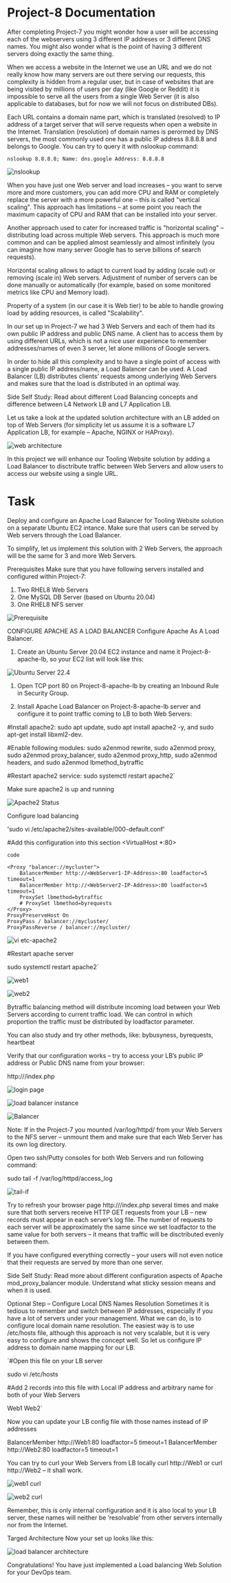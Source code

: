 # Project-8 Documentation

After completing Project-7 you might wonder how a user will be accessing each of the webservers using 3 different IP addreses or 3 different DNS names. You might also wonder what is the point of having 3 different servers doing exactly the same thing.

When we access a website in the Internet we use an URL and we do not really know how many servers are out there serving our requests, this complexity is hidden from a regular user, but in case of websites that are being visited by millions of users per day (like Google or Reddit) it is impossible to serve all the users from a single Web Server (it is also applicable to databases, but for now we will not focus on distributed DBs).

Each URL contains a domain name part, which is translated (resolved) to IP address of a target server that will serve requests when open a website in the Internet. Translation (resolution) of domain names is perormed by DNS servers, the most commonly used one has a public IP address 8.8.8.8 and belongs to Google. You can try to query it with nslookup command:

`nslookup 8.8.8.8;
Name: dns.google Address: 8.8.8.8`

![nslookup](/Images/nslookup.JPG)

When you have just one Web server and load increases – you want to serve more and more customers, you can add more CPU and RAM or completely replace the server with a more powerful one – this is called "vertical scaling". This approach has limitations – at some point you reach the maximum capacity of CPU and RAM that can be installed into your server.

Another approach used to cater for increased traffic is "horizontal scaling" – distributing load across multiple Web servers. This approach is much more common and can be applied almost seamlessly and almost infinitely (you can imagine how many server Google has to serve billions of search requests).

Horizontal scaling allows to adapt to current load by adding (scale out) or removing (scale in) Web servers. Adjustment of number of servers can be done manually or automatically (for example, based on some monitored metrics like CPU and Memory load).

Property of a system (in our case it is Web tier) to be able to handle growing load by adding resources, is called "Scalability".

In our set up in Project-7 we had 3 Web Servers and each of them had its own public IP address and public DNS name. A client has to access them by using different URLs, which is not a nice user experience to remember addresses/names of even 3 server, let alone millions of Google servers.

In order to hide all this complexity and to have a single point of access with a single public IP address/name, a Load Balancer can be used. A Load Balancer (LB) distributes clients’ requests among underlying Web Servers and makes sure that the load is distributed in an optimal way.

Side Self Study: Read about different Load Balancing concepts and difference between L4 Network LB and L7 Application LB.

Let us take a look at the updated solution architecture with an LB added on top of Web Servers (for simplicity let us assume it is a software L7 Application LB, for example – Apache, NGINX or HAProxy).

![web architecture](/Images/tier3-web-arch-1.JPG)

In this project we will enhance our Tooling Website solution by adding a Load Balancer to disctribute traffic between Web Servers and allow users to access our website using a single URL.

# Task

Deploy and configure an Apache Load Balancer for Tooling Website solution on a separate Ubuntu EC2 intance. Make sure that users can be served by Web servers through the Load Balancer.

To simplify, let us implement this solution with 2 Web Servers, the approach will be the same for 3 and more Web Servers.

Prerequisites Make sure that you have following servers installed and configured within Project-7:

1. Two RHEL8 Web Servers
2. One MySQL DB Server (based on Ubuntu 20.04)
3. One RHEL8 NFS server

![Prerequisite](/Images/prerequisite-architecture-project-8.JPG)

CONFIGURE APACHE AS A LOAD BALANCER Configure Apache As A Load Balancer.

1. Create an Ubuntu Server 20.04 EC2 instance and name it Project-8-apache-lb, so your EC2 list will look like this:

![Ubuntu Server 22.4](/Images/load-balancer-instance.JPG)

1. Open TCP port 80 on Project-8-apache-lb by creating an Inbound Rule in Security Group.

2. Install Apache Load Balancer on Project-8-apache-lb server and configure it to point traffic coming to LB to both Web Servers:

#Install apache2: sudo apt update, sudo apt install apache2 -y, and sudo apt-get install libxml2-dev.

#Enable following modules: sudo a2enmod rewrite, sudo a2enmod proxy, sudo a2enmod proxy_balancer, sudo a2enmod proxy_http, sudo a2enmod headers, and sudo a2enmod lbmethod_bytraffic

#Restart apache2 service: sudo systemctl restart apache2`

Make sure apache2 is up and running

![Apache2 Status](/Images/apache2-status.JPG)

Configure load balancing

'sudo vi /etc/apache2/sites-available/000-default.conf'

#Add this configuration into this section <VirtualHost *:80>

`code`     

	<Proxy "balancer://mycluster"> 
		BalancerMember http://<WebServer1-IP-Address>:80 loadfactor=5 timeout=1
		BalancerMember http://<WebServer2-IP-Address>:80 loadfactor=5 timeout=1
		ProxySet lbmethod=bytraffic
		# ProxySet lbmethod=byrequests
	</Proxy>
	ProxyPreserveHost On
	ProxyPass / balancer://mycluster/
	ProxyPassReverse / balancer://mycluster/

![vi etc-apache2](/Images/vi-etc-apache2.JPG)

#Restart apache server

sudo systemctl restart apache2`

![web1](/Images/web1-login-php.JPG)

![web2](/Images/web2-login-php.JPG)

Bytraffic balancing method will distribute incoming load between your Web Servers according to current traffic load. We can control in which proportion the traffic must be distributed by loadfactor parameter.

You can also study and try other methods, like: bybusyness, byrequests, heartbeat

Verify that our configuration works – try to access your LB’s public IP address or Public DNS name from your browser:

http:///index.php

![login page](/Images/project8-a-lb-balancer-login.JPG)

![load balancer instance](/Images/load-balancer-instance.JPG)

![Balancer](/Images/load-balancer-final.JPG)

Note: If in the Project-7 you mounted /var/log/httpd/ from your Web Servers to the NFS server – unmount them and make sure that each Web Server has its own log directory.

Open two ssh/Putty consoles for both Web Servers and run following command:

sudo tail -f /var/log/httpd/access_log

![tail-if](/Images/tail-f.JPG)

Try to refresh your browser page http:///index.php several times and make sure that both servers receive HTTP GET requests from your LB – new records must appear in each server’s log file. The number of requests to each server will be approximately the same since we set loadfactor to the same value for both servers – it means that traffic will be disctributed evenly between them.

If you have configured everything correctly – your users will not even notice that their requests are served by more than one server.

Side Self Study: Read more about different configuration aspects of Apache mod_proxy_balancer module. Understand what sticky session means and when it is used.

Optional Step – Configure Local DNS Names Resolution Sometimes it is tedious to remember and switch between IP addresses, especially if you have a lot of servers under your management. What we can do, is to configure local domain name resolution. The easiest way is to use /etc/hosts file, although this approach is not very scalable, but it is very easy to configure and shows the concept well. So let us configure IP address to domain name mapping for our LB.

`#Open this file on your LB server

sudo vi /etc/hosts

#Add 2 records into this file with Local IP address and arbitrary name for both of your Web Servers

Web1 Web2`

Now you can update your LB config file with those names instead of IP addresses

BalancerMember http://Web1:80 loadfactor=5 timeout=1 BalancerMember http://Web2:80 loadfactor=5 timeout=1

You can try to curl your Web Servers from LB locally curl http://Web1 or curl http://Web2 – it shall work.

![web1 curl](/Images/curl-http-web1.JPG)

![web2 curl](/Images/curl-http-web2-h.JPG)

Remember, this is only internal configuration and it is also local to your LB server, these names will neither be ‘resolvable’ from other servers internally nor from the Internet.

Targed Architecture Now your set up looks like this:

![load balancer architecture](/Images/load-balancer-architecture.JPG)

Congratulations! You have just implemented a Load balancing Web Solution for your DevOps team.


